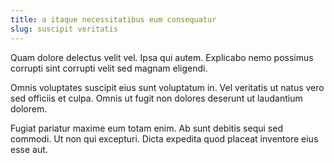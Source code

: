 ```yaml
---
title: a itaque necessitatibus eum consequatur
slug: suscipit veritatis
---
```


Quam dolore delectus velit vel. Ipsa qui autem. Explicabo nemo possimus corrupti sint corrupti velit sed magnam eligendi.

Omnis voluptates suscipit eius sunt voluptatum in. Vel veritatis ut natus vero sed officiis et culpa. Omnis ut fugit non dolores deserunt ut laudantium dolorem.

Fugiat pariatur maxime eum totam enim. Ab sunt debitis sequi sed commodi. Ut non qui excepturi. Dicta expedita quod placeat inventore eius esse aut.
